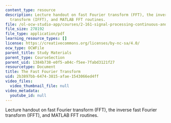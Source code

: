 ```yaml
---
content_type: resource
description: Lecture handout on fast Fourier transform (FFT), the inverse fast Fourier
  transform (IFFT), and MATLAB FFT routines.
file: /ol-ocw-studio-app/courses/2-161-signal-processing-continuous-and-discrete-fall-2008/2b3897bb64743815afae1543066ed4ff_fft.pdf
file_size: 278192
file_type: application/pdf
learning_resource_types: []
license: https://creativecommons.org/licenses/by-nc-sa/4.0/
ocw_type: OCWFile
parent_title: Study Materials
parent_type: CourseSection
parent_uid: 1384b738-e0f5-a04c-f5ee-7fabd3121f27
resourcetype: Document
title: The Fast Fourier Transform
uid: 2b3897bb-6474-3815-afae-1543066ed4ff
video_files:
  video_thumbnail_file: null
video_metadata:
  youtube_id: null
---
```

Lecture handout on fast Fourier transform (FFT), the inverse fast Fourier transform (IFFT), and MATLAB FFT routines.